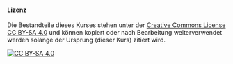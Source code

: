 #### Lizenz

Die Bestandteile dieses Kurses stehen unter der
[Creative Commons License CC BY-SA 4.0][CC BY-SA 4.0]
und können kopiert oder nach Bearbeitung weiterverwendet werden solange der
Ursprung (dieser Kurs) zitiert wird.

[![CC BY-SA 4.0](cc-by-sa-inverted.svg "CC BY-SA 4.0")][CC BY-SA 4.0]

[CC BY-SA 4.0]: https://creativecommons.org/licenses/by-sa/4.0/
